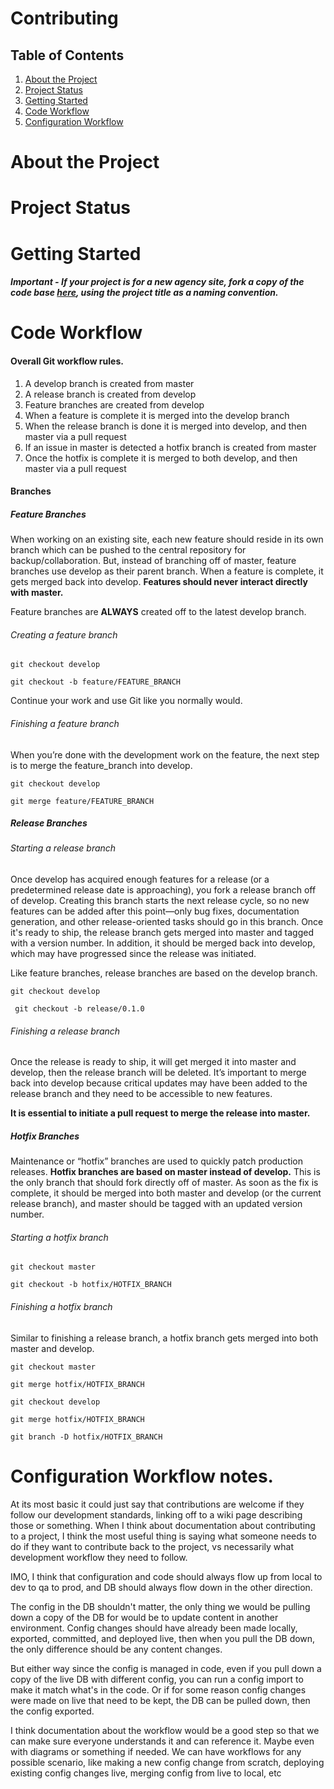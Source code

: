 # Contributing

## Table of Contents
1. [About the Project](#about-the-project)
1. [Project Status](#project-status)
1. [Getting Started](#getting-started)
1. [Code Workflow](#code-workflow)
1. [Configuration Workflow](#configuration-workflow)

# About the Project

# Project Status

# Getting Started

##### Important - If your project is for a new agency site, fork a copy of the code base [here](https://github.com/jmcerda/WL-Drupal/fork), using the project title as a naming convention.


# Code Workflow
#### Overall Git workflow rules.

1. A develop branch is created from master
1. A release branch is created from develop
1. Feature branches are created from develop
1. When a feature is complete it is merged into the develop branch
1. When the release branch is done it is merged into develop, and then master via a pull request
1. If an issue in master is detected a hotfix branch is created from master
1. Once the hotfix is complete it is merged to both develop, and then master via a pull request

#### Branches
##### Feature Branches
When working on an existing site, each new feature should reside in its own branch which can be pushed to the central repository for backup/collaboration. But, instead of branching off of master, feature branches use develop as their parent branch. When a feature is complete, it gets merged back into develop. **Features should never interact directly with master.**

Feature branches are **ALWAYS** created off to the latest develop branch.

###### Creating a feature branch

`git checkout develop`

`git checkout -b feature/FEATURE_BRANCH`

Continue your work and use Git like you normally would.

###### Finishing a feature branch

When you’re done with the development work on the feature, the next step is to merge the feature_branch into develop.

`git checkout develop`

`git merge feature/FEATURE_BRANCH`

##### Release Branches

###### Starting a release branch

Once develop has acquired enough features for a release (or a predetermined release date is approaching), you fork a release branch off of develop. Creating this branch starts the next release cycle, so no new features can be added after this point—only bug fixes, documentation generation, and other release-oriented tasks should go in this branch. Once it's ready to ship, the release branch gets merged into master and tagged with a version number. In addition, it should be merged back into develop, which may have progressed since the release was initiated.

Like feature branches, release branches are based on the develop branch.

`git checkout develop`

` git checkout -b release/0.1.0`

###### Finishing a release branch

Once the release is ready to ship, it will get merged it into master and develop, then the release branch will be deleted. It’s important to merge back into develop because critical updates may have been added to the release branch and they need to be accessible to new features.

**It is essential to initiate a pull request to merge the release into master.**

##### Hotfix Branches

Maintenance or “hotfix” branches are used to quickly patch production releases. **Hotfix branches are based on master instead of develop.** This is the only branch that should fork directly off of master. As soon as the fix is complete, it should be merged into both master and develop (or the current release branch), and master should be tagged with an updated version number.

###### Starting a hotfix branch

`git checkout master`

 `git checkout -b hotfix/HOTFIX_BRANCH`

###### Finishing a hotfix branch
Similar to finishing a release branch, a hotfix branch gets merged into both master and develop.

`git checkout master`

`git merge hotfix/HOTFIX_BRANCH`

`git checkout develop`

`git merge hotfix/HOTFIX_BRANCH`

`git branch -D hotfix/HOTFIX_BRANCH`


# Configuration Workflow notes.

At its most basic it could just say that contributions are welcome if they follow our development standards, linking off to a wiki page describing those or something. When I think about documentation about contributing to a project, I think the most useful thing is saying what someone needs to do if they want to contribute back to the project, vs necessarily what development workflow they need to follow.

IMO, I think that configuration and code should always flow up from local to dev to qa to prod, and DB should always flow down in the other direction.

The config in the DB shouldn't matter, the only thing we would be pulling down a copy of the DB for would be to update content in another environment. Config changes should have already been made locally, exported, committed, and deployed live, then when you pull the DB down, the only difference should be any content changes.

But either way since the config is managed in code, even if you pull down a copy of the live DB with different config, you can run a config import to make it match what's in the code. Or if for some reason config changes were made on live that need to be kept, the DB can be pulled down, then the config exported.

I think documentation about the workflow would be a good step so that we can make sure everyone understands it and can reference it. Maybe even with diagrams or something if needed. We can have workflows for any possible scenario, like making a new config change from scratch, deploying existing config changes live, merging config from live to local, etc
